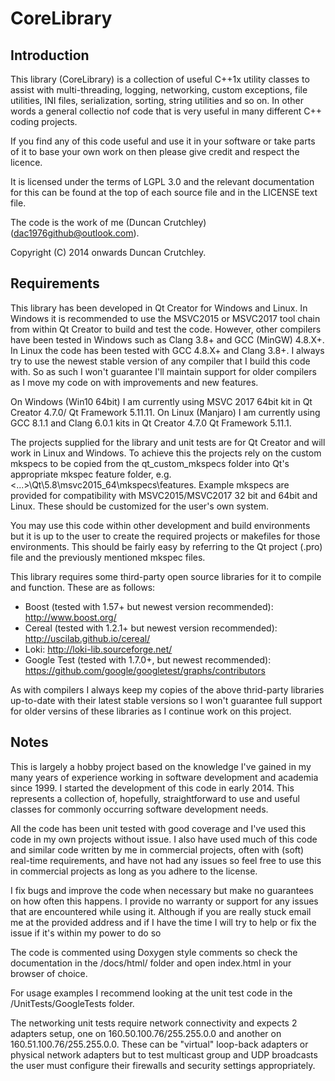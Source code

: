 # CoreLibrary #
## Introduction ##
This library (CoreLibrary) is a collection of useful C++1x utility classes to assist with multi-threading, logging, networking, custom exceptions, file utilities, INI files, serialization, sorting, string utilities and so on. In other words a general collectio nof code that is very useful in many different C++ coding projects.

If you find any of this code useful and use it in your software or take parts of it to base your own work on then please give credit and respect the licence.

It is licensed under the terms of LGPL 3.0 and the relevant documentation for this can be found at the top of each source file and in the LICENSE text file.

The code is the work of me (Duncan Crutchley) (<dac1976github@outlook.com>).

Copyright (C) 2014 onwards Duncan Crutchley.

## Requirements ##
This library has been developed in Qt Creator for Windows and Linux. In Windows it is recommended to use the MSVC2015 or MSVC2017 tool chain from within Qt Creator to build and test the code. However, other compilers have been tested in Windows such as Clang 3.8+ and GCC (MinGW) 4.8.X+. In Linux the code has been tested with GCC 4.8.X+ and Clang 3.8+. I always try to use the newest stable version of any compiler that I build this code with. So as such I won't guarantee I'll maintain support for older compilers as I move my code on with improvements and new features.

On Windows (Win10 64bit) I am currently using MSVC 2017 64bit kit in Qt Creator 4.7.0/ Qt Framework 5.11.11. On Linux (Manjaro) I am currently using GCC 8.1.1 and Clang 6.0.1 kits in Qt Creator 4.7.0 Qt Framework 5.11.1.

The projects supplied for the library and unit tests are for Qt Creator and will work in Linux and Windows. To achieve this the projects rely on the custom mkspecs to be copied from the qt_custom_mkspecs folder into Qt's appropriate mkspec feature folder, e.g. <...>\Qt\5.8\msvc2015_64\mkspecs\features. Example mkspecs are provided for
compatibility with MSVC2015/MSVC2017 32 bit and 64bit and Linux. These should be customized for the user's own system.

You may use this code within other development and build environments but it is up to the user to create the required projects or makefiles for those environments. This should be fairly easy by referring to the Qt project (.pro) file and the previously mentioned mkspec files.

This library requires some third-party open source libraries for it to compile and function. These are as follows:

* Boost (tested with 1.57+ but newest version recommended): http://www.boost.org/
* Cereal (tested with 1.2.1+ but newest version recommended): http://uscilab.github.io/cereal/
* Loki: http://loki-lib.sourceforge.net/
* Google Test (tested with 1.7.0+, but newest recommended): https://github.com/google/googletest/graphs/contributors

As with compilers I always keep my copies of the above thrid-party libraries up-to-date with their latest stable versions so I won't guarantee full support for older versins of these libraries as I continue work on this project.

## Notes ##
This is largely a hobby project based on the knowledge I've gained in my many years of experience working in software development and academia since 1999. I started the development of this code in early 2014. This represents a collection of, hopefully, straightforward to use and useful classes for commonly occurring software development needs.

All the code has been unit tested with good coverage and I've used this code in my own projects without issue. I also have used much of this code and similar code written by me in commercial projects, often with (soft) real-time requirements, and have not had any issues so feel free to use this in commercial projects as long as you adhere to the license.

I fix bugs and improve the code when necessary but make no guarantees on how often this happens. I provide no warranty or support for any issues that are encountered while using it. Although if you are really stuck email me at the provided address and if I have the time I will try to help or fix the issue if it's within my power to do so

The code is commented using Doxygen style comments so check the documentation in the /docs/html/ folder and open index.html in your browser of choice.

For usage examples I recommend looking at the unit test code in the /UnitTests/GoogleTests folder.

The networking unit tests require network connectivity and expects 2 adapters setup, one on 160.50.100.76/255.255.0.0 and another on 160.51.100.76/255.255.0.0. These can be "virtual" loop-back adapters or physical network adapters but to test multicast group and UDP broadcasts the user must configure their firewalls and security settings appropriately.